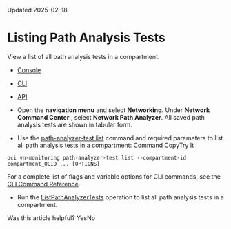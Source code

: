 Updated 2025-02-18
# Listing Path Analysis Tests
View a list of all path analysis tests in a compartment.
  * [Console](https://docs.oracle.com/en-us/iaas/Content/Network/Tasks/path-analyzer-list.htm)
  * [CLI](https://docs.oracle.com/en-us/iaas/Content/Network/Tasks/path-analyzer-list.htm)
  * [API](https://docs.oracle.com/en-us/iaas/Content/Network/Tasks/path-analyzer-list.htm)


  * Open the **navigation menu** and select **Networking**. Under **Network Command Center** , select **Network Path Analyzer**.
All saved path analysis tests are shown in tabular form.
  * Use the [path-analyzer-test list](https://docs.oracle.com/iaas/tools/oci-cli/latest/oci_cli_docs/cmdref/vn-monitoring/path-analyzer-test/list.html) command and required parameters to list all path analysis tests in a compartment:
Command
CopyTry It
```
oci vn-monitoring path-analyzer-test list --compartment-id compartment_OCID ... [OPTIONS]
```

For a complete list of flags and variable options for CLI commands, see the [CLI Command Reference](https://docs.oracle.com/iaas/tools/oci-cli/latest).
  * Run the [ListPathAnalyzerTests](https://docs.oracle.com/iaas/api/#/en/NetMonitor/latest/PathAnalyzerTestCollection/ListPathAnalyzerTests) operation to list all path analysis tests in a compartment.


Was this article helpful?
YesNo

